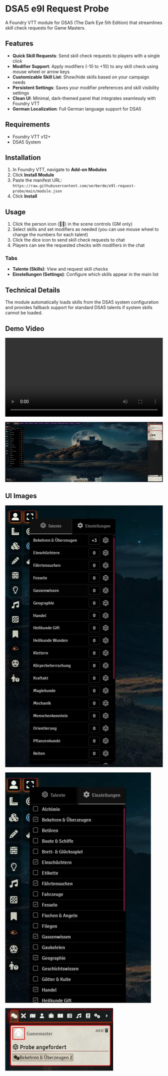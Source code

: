 # DSA5 e9l Request Probe

A Foundry VTT module for DSA5 (The Dark Eye 5th Edition) that streamlines skill check requests for Game Masters.

## Features

- **Quick Skill Requests**: Send skill check requests to players with a single click
- **Modifier Support**: Apply modifiers (-10 to +10) to any skill check using mouse wheel or arrow keys
- **Customizable Skill List**: Show/hide skills based on your campaign needs
- **Persistent Settings**: Saves your modifier preferences and skill visibility settings
- **Clean UI**: Minimal, dark-themed panel that integrates seamlessly with Foundry VTT
- **German Localization**: Full German language support for DSA5

## Requirements

- Foundry VTT v12+
- DSA5 System

## Installation

1. In Foundry VTT, navigate to **Add-on Modules**
2. Click **Install Module**
3. Paste the manifest URL: `https://raw.githubusercontent.com/xerberde/e9l-request-probe/main/module.json`
4. Click **Install**

## Usage

1. Click the person icon (🧑‍🎓) in the scene controls (GM only)
2. Select skills and set modifiers as needed (you can use mouse wheel to change the numbers for each talent)
3. Click the dice icon to send skill check requests to chat
4. Players can see the requested checks with modifiers in the chat

### Tabs
- **Talente (Skills)**: View and request skill checks
- **Einstellungen (Settings)**: Configure which skills appear in the main list

## Technical Details

The module automatically loads skills from the DSA5 system configuration and provides fallback support for standard DSA5 talents if system skills cannot be loaded.

## Demo Video
<video width="100%" controls>
  <source src="[https://user-images.githubusercontent.com/YOUR_ID/YOUR_REPO_ID/main/demo.mp4](https://github.com/xerberde/e9l-request-probe/blob/main/video/913ac824-0aad-46b3-ab25-c05633e5c4ca.mp4)" type="video/mp4">
</video>


[![Thub Demo Video](img/1f63cec1a0484cebbfab8125123b5b2d.webp)](https://youtu.be/SB9UTCkNp18)

## UI Images

![Talent Tab](img/1a6b5778499945bbb3beb0838b7d5c35.webp)

![Settings Tab](img/07de6aad0e934484a85cd223d43c8546.webp)

![FoundryVTT Request Talent Check](img/214a50ff8af14e24b0fd17c9552b16af.webp)
